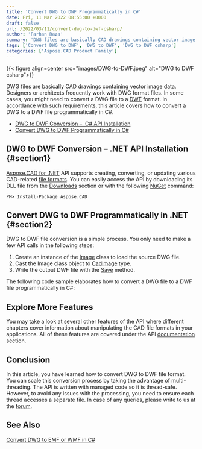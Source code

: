 ```yaml
---
title: 'Convert DWG to DWF Programmatically in C#'
date: Fri, 11 Mar 2022 08:55:00 +0000
draft: false
url: /2022/03/11/convert-dwg-to-dwf-csharp/
author: 'Farhan Raza'
summary: 'DWG files are basically CAD drawings containing vector image data. Designers or architects frequently work with DWG format files. In some cases, you might need to convert a DWG file to a DWF format. In accordance with such requirements, this article covers how to **convert a DWG to a DWF file programmatically in C#.**'
tags: ['Convert DWG to DWF', 'DWG to DWF', 'DWG to DWF csharp']
categories: ['Aspose.CAD Product Family']
---
```




{{< figure align=center src="images/DWG-to-DWF.jpeg" alt="DWG to DWF csharp">}}


[DWG][1] files are basically CAD drawings containing vector image data. Designers or architects frequently work with DWG format files. In some cases, you might need to convert a DWG file to a [DWF][2] format. In accordance with such requirements, this article covers how to convert a DWG to a DWF file programmatically in C#.

*   [DWG to DWF Conversion –  C# API Installation][3]
*   [Convert DWG to DWF Programmatically in C#][4]

## DWG to DWF Conversion – .NET API Installation {#section1}

[Aspose.CAD for .NET][5] API supports creating, converting, or updating various CAD-related [file formats][6]. You can easily access the API by downloading its DLL file from the [Downloads][7] section or with the following [NuGet][8] command:

```
PM> Install-Package Aspose.CAD
```

## Convert DWG to DWF Programmatically in .NET {#section2}

DWG to DWF file conversion is a simple process. You only need to make a few API calls in the following steps:

1.  Create an instance of the [Image][9] class to load the source DWG file.
2.  Cast the Image class object to [CadImage][10] type.
3.  Write the output DWF file with the [Save][11] method.

The following code sample elaborates how to convert a DWG file to a DWF file programmatically in C#:



## Explore More Features

You may take a look at several other features of the API where different chapters cover information about manipulating the CAD file formats in your applications. All of these features are covered under the API [documentation][12] section.

## Conclusion

In this article, you have learned how to convert DWG to DWF file format. You can scale this conversion process by taking the advantage of multi-threading. The API is written with managed code so it is thread-safe. However, to avoid any issues with the processing, you need to ensure each thread accesses a separate file. In case of any queries, please write to us at the [forum][13].

## See Also

[Convert DWG to EMF or WMF in C#][14]




[1]: https://docs.fileformat.com/cad/dwg/
[2]: https://docs.fileformat.com/cad/dwf/
[3]: #section1
[4]: #section2
[5]: https://products.aspose.com/cad/net/
[6]: https://docs.aspose.com/cad/net/supported-file-formats/
[7]: https://downloads.aspose.com/cad/net
[8]: https://www.nuget.org/packages/Aspose.CAD/
[9]: https://apireference.aspose.com/cad/net/aspose.cad/image
[10]: https://apireference.aspose.com/cad/net/aspose.cad.fileformats.cad/cadimage
[11]: https://apireference.aspose.com/cad/net/aspose.cad/image/methods/save/index
[12]: https://docs.aspose.com/cad/net/
[13]: https://forum.aspose.com/c/cad
[14]: https://blog.aspose.com/2022/02/17/convert-dwg-to-emf-wmf-csharp/




